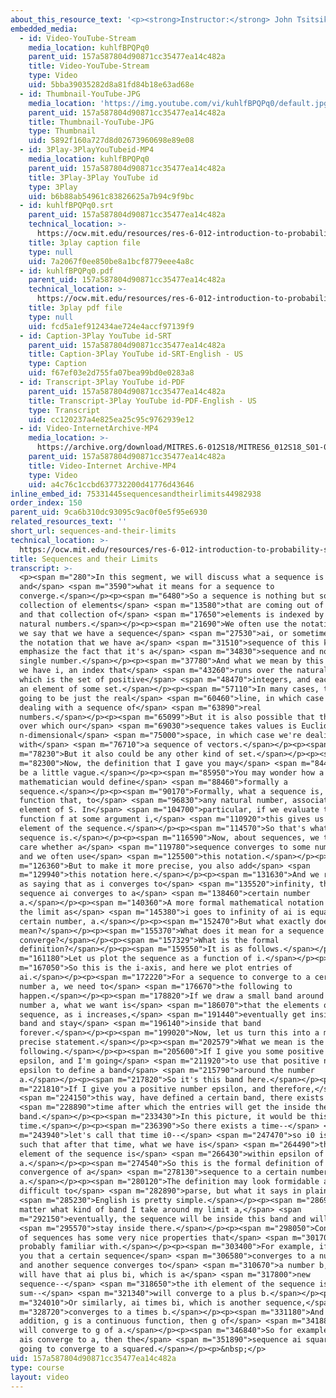 ```yaml
---
about_this_resource_text: '<p><strong>Instructor:</strong> John Tsitsiklis</p>'
embedded_media:
  - id: Video-YouTube-Stream
    media_location: kuhlfBPQPq0
    parent_uid: 157a587804d90871cc35477ea14c482a
    title: Video-YouTube-Stream
    type: Video
    uid: 5bba39035282d8a81fd84b18e63ad68e
  - id: Thumbnail-YouTube-JPG
    media_location: 'https://img.youtube.com/vi/kuhlfBPQPq0/default.jpg'
    parent_uid: 157a587804d90871cc35477ea14c482a
    title: Thumbnail-YouTube-JPG
    type: Thumbnail
    uid: 5892f160a727d8d02673960698e89e08
  - id: 3Play-3PlayYouTubeid-MP4
    media_location: kuhlfBPQPq0
    parent_uid: 157a587804d90871cc35477ea14c482a
    title: 3Play-3Play YouTube id
    type: 3Play
    uid: b6b88ab54961c83826625a7b94c9f9bc
  - id: kuhlfBPQPq0.srt
    parent_uid: 157a587804d90871cc35477ea14c482a
    technical_location: >-
      https://ocw.mit.edu/resources/res-6-012-introduction-to-probability-spring-2018/part-i-the-fundamentals/sequences-and-their-limits/kuhlfBPQPq0.srt
    title: 3play caption file
    type: null
    uid: 7a2067f0ee850be8a1bcf8779eee4a8c
  - id: kuhlfBPQPq0.pdf
    parent_uid: 157a587804d90871cc35477ea14c482a
    technical_location: >-
      https://ocw.mit.edu/resources/res-6-012-introduction-to-probability-spring-2018/part-i-the-fundamentals/sequences-and-their-limits/kuhlfBPQPq0.pdf
    title: 3play pdf file
    type: null
    uid: fcd5a1ef912434ae724e4accf97139f9
  - id: Caption-3Play YouTube id-SRT
    parent_uid: 157a587804d90871cc35477ea14c482a
    title: Caption-3Play YouTube id-SRT-English - US
    type: Caption
    uid: f67ef03e2d755fa07bea99bd0e0283a8
  - id: Transcript-3Play YouTube id-PDF
    parent_uid: 157a587804d90871cc35477ea14c482a
    title: Transcript-3Play YouTube id-PDF-English - US
    type: Transcript
    uid: cc120237a4e825ea25c95c9762939e12
  - id: Video-InternetArchive-MP4
    media_location: >-
      https://archive.org/download/MITRES.6-012S18/MITRES6_012S18_S01-03_300k.mp4
    parent_uid: 157a587804d90871cc35477ea14c482a
    title: Video-Internet Archive-MP4
    type: Video
    uid: a4c76c1ccbd637732200d41776d43646
inline_embed_id: 75331445sequencesandtheirlimits44982938
order_index: 150
parent_uid: 9ca6b310dc93095c9ac0f0e5f95e6930
related_resources_text: ''
short_url: sequences-and-their-limits
technical_location: >-
  https://ocw.mit.edu/resources/res-6-012-introduction-to-probability-spring-2018/part-i-the-fundamentals/sequences-and-their-limits
title: Sequences and their Limits
transcript: >-
  <p><span m="280">In this segment, we will discuss what a sequence is
  and</span> <span m="3590">what it means for a sequence to
  converge.</span></p><p><span m="6480">So a sequence is nothing but some
  collection of elements</span> <span m="13580">that are coming out of some set,
  and that collection of</span> <span m="17650">elements is indexed by the
  natural numbers.</span></p><p><span m="21690">We often use the notation, and
  we say that we have a sequence</span> <span m="27530">ai, or sometimes we use
  the notation that we have a</span> <span m="31510">sequence of this kind to
  emphasize the fact that it's a</span> <span m="34830">sequence and not just a
  single number.</span></p><p><span m="37780">And what we mean by this is that
  we have i, an index that</span> <span m="43260">runs over the natural numbers,
  which is the set of positive</span> <span m="48470">integers, and each ai is
  an element of some set.</span></p><p><span m="57110">In many cases, the set is
  going to be just the real</span> <span m="60460">line, in which case we're
  dealing with a sequence of</span> <span m="63890">real
  numbers.</span></p><p><span m="65099">But it is also possible that the set
  over which our</span> <span m="69030">sequence takes values is Euclidean space
  n-dimensional</span> <span m="75000">space, in which case we're dealing
  with</span> <span m="76710">a sequence of vectors.</span></p><p><span
  m="78230">But it also could be any other kind of set.</span></p><p><span
  m="82300">Now, the definition that I gave you may</span> <span m="84410">still
  be a little vague.</span></p><p><span m="85950">You may wonder how a
  mathematician would define</span> <span m="88460">formally a
  sequence.</span></p><p><span m="90170">Formally, what a sequence is, is just a
  function that, to</span> <span m="96830">any natural number, associates an
  element of S. In</span> <span m="104700">particular, if we evaluate the
  function f at some argument i,</span> <span m="110920">this gives us the ith
  element of the sequence.</span></p><p><span m="114570">So that's what a
  sequence is.</span></p><p><span m="116590">Now, about sequences, we typically
  care whether a</span> <span m="119780">sequence converges to some number a,
  and we often use</span> <span m="125500">this notation.</span></p><p><span
  m="126360">But to make it more precise, you also add</span> <span
  m="129940">this notation here.</span></p><p><span m="131630">And we read this
  as saying that as i converges to</span> <span m="135520">infinity, the
  sequence ai converges to a</span> <span m="138460">certain number
  a.</span></p><p><span m="140360">A more formal mathematical notation would be
  the limit as</span> <span m="145380">i goes to infinity of ai is equal to a
  certain number, a.</span></p><p><span m="152470">But what exactly does this
  mean?</span></p><p><span m="155370">What does it mean for a sequence to
  converge?</span></p><p><span m="157329">What is the formal
  definition?</span></p><p><span m="159550">It is as follows.</span></p><p><span
  m="161180">Let us plot the sequence as a function of i.</span></p><p><span
  m="167050">So this is the i-axis, and here we plot entries of
  ai.</span></p><p><span m="172220">For a sequence to converge to a certain
  number a, we need to</span> <span m="176670">the following to
  happen.</span></p><p><span m="178820">If we draw a small band around that
  number a, what we want is</span> <span m="186070">that the elements of the
  sequence, as i increases,</span> <span m="191440">eventually get inside this
  band and stay</span> <span m="196140">inside that band
  forever.</span></p><p><span m="199020">Now, let us turn this into a more
  precise statement.</span></p><p><span m="202579">What we mean is the
  following.</span></p><p><span m="205600">If I give you some positive number
  epsilon, and I'm going</span> <span m="211920">to use that positive number
  epsilon to define a band</span> <span m="215790">around the number
  a.</span></p><p><span m="217820">So it's this band here.</span></p><p><span
  m="221810">If I give you a positive number epsilon, and therefore,</span>
  <span m="224150">this way, have defined a certain band, there exists a</span>
  <span m="228890">time after which the entries will get the inside the
  band.</span></p><p><span m="233430">In this picture, it would be this
  time.</span></p><p><span m="236390">So there exists a time--</span> <span
  m="243940">let's call that time i0--</span> <span m="247470">so i0 is here
  such that after that time, what we have is</span> <span m="264490">that the
  element of the sequence is</span> <span m="266430">within epsilon of
  a.</span></p><p><span m="274540">So this is the formal definition of
  convergence of a</span> <span m="278130">sequence to a certain number
  a.</span></p><p><span m="280120">The definition may look formidable and
  difficult to</span> <span m="282890">parse, but what it says in plain</span>
  <span m="285230">English is pretty simple.</span></p><p><span m="286980">No
  matter what kind of band I take around my limit a,</span> <span
  m="292150">eventually, the sequence will be inside this band and will</span>
  <span m="295570">stay inside there.</span></p><p><span m="298050">Convergence
  of sequences has some very nice properties that</span> <span m="301700">you're
  probably familiar with.</span></p><p><span m="303400">For example, if I tell
  you that a certain sequence</span> <span m="306580">converges to a number a
  and another sequence converges to</span> <span m="310670">a number b, then we
  will have that ai plus bi, which is a</span> <span m="317800">new
  sequence--</span> <span m="318650">the ith element of the sequence is this
  sum--</span> <span m="321340">will converge to a plus b.</span></p><p><span
  m="324010">Or similarly, ai times bi, which is another sequence,</span> <span
  m="328720">converges to a times b.</span></p><p><span m="331180">And if, in
  addition, g is a continuous function, then g of</span> <span m="341880">ai
  will converge to g of a.</span></p><p><span m="346840">So for example, if the
  ais converge to a, then the</span> <span m="351890">sequence ai squared is
  going to converge to a squared.</span></p><p>&nbsp;</p>
uid: 157a587804d90871cc35477ea14c482a
type: course
layout: video
---
```

